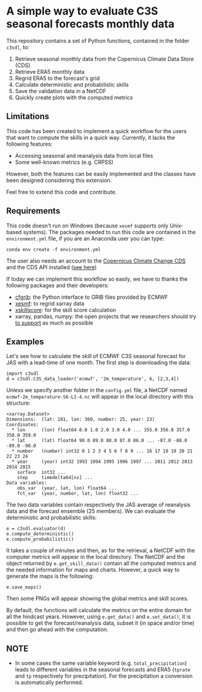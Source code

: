 # A simple way to evaluate C3S seasonal forecasts monthly data

This repository contains a set of Python functions, contained in the folder `c3sdl`, to:

1. Retrieve seasonal monthly data from the Copernicus Climate Data Store (CDS)
2. Retrieve ERA5 monthly data
3. Regrid ERA5 to the forecast's grid
4. Calculate deterministic and probabilistic skills
5. Save the validation data in a NetCDF
6. Quickly create plots with the computed metrics

## Limitations
This code has been created to implement a quick workflow for the users that want to compute the skills in a quick way. Currently, it lacks the following features:

- Accessing seasonal and reanalysis data from local files
- Some well-known metrics (e.g. CRPSS)

However, both the features can be easily implemented and the classes have been designed considering this extension. 

Feel free to extend this code and contribute. 

## Requirements
This code doesn't run on Windows (because `xesmf` supports only Unix-based systems).
The packages needed to run this code are contained in the `environment.yml` file, if you are an Anaconda user you can type: 
```
conda env create -f environment.yml
```

The user also needs an account to the [Copernicus Climate Change CDS](https://cds.climate.copernicus.eu/) and the CDS API installed ([see here](https://cds.climate.copernicus.eu/api-how-to)) 

If today we can implement this workflow so easily, we have to thanks the following packages and their developers:
- [cfgrib](https://github.com/ecmwf/cfgrib): the Python interface to GRIB files provided by ECMWF
- [xesmf](https://xesmf.readthedocs.io/en/latest/): to regrid xarray data 
- [xskillscore](https://xskillscore.readthedocs.io/en/stable/): for the skill score calculation
- xarray, pandas, numpy: the open projects that we researchers should try [to support](https://numfocus.org/donate) as much as possible

## Examples

Let's see how to calculate the skill of ECMWF C3S seasonal forecast for JAS with a lead-time of one month. The first step is downloading the data:
```
import c3sdl
d = c3sdl.C3S_data_loader('ecmwf', '2m_temperature', 6, [2,3,4])
```
Unless we specify another folder in the `config.yml` file, a NetCDF named `ecmwf-2m_temperature-S6-L2-4.nc` will appear in the local directory with this structure:

```
<xarray.Dataset>
Dimensions:  (lat: 181, lon: 360, number: 25, year: 23)
Coordinates:
  * lon      (lon) float64 0.0 1.0 2.0 3.0 4.0 ... 355.0 356.0 357.0 358.0 359.0
  * lat      (lat) float64 90.0 89.0 88.0 87.0 86.0 ... -87.0 -88.0 -89.0 -90.0
  * number   (number) int32 0 1 2 3 4 5 6 7 8 9 ... 16 17 18 19 20 21 22 23 24
  * year     (year) int32 1993 1994 1995 1996 1997 ... 2011 2012 2013 2014 2015
    surface  int32 ...
    step     timedelta64[ns] ...
Data variables:
    obs_var  (year, lat, lon) float64 ...
    fct_var  (year, number, lat, lon) float32 ...
```
The two data variables contain respectively the JAS average of reanalysis data and the forecast ensemble (25 members).
We can evaluate the deterministic and probabilistic skills:
```
e = c3sdl.evaluator(d)
e.compute_deterministic()
e.compute_probabilistic()
```
It takes a couple of minutes and then, as for the retrieval, a NetCDF with the computer metrics will appear in the local directory. The NetCDF and the object returned by `e.get_skill_data()` contain all the computed metrics and the needed information for maps and charts.
However, a quick way to generate the maps is the following:
```
e.save_maps()
```
Then some PNGs will appear showing the global metrics and skill scores.

By default, the functions will calculate the metrics on the entire domain for all the hindcast years. However, using `e.get_data()` and `e.set_data()`, it is possible to get the forecast/reanalysis data, subset it (in space and/or time) and then go ahead with the computation. 

## NOTE

- In some cases the same variable keyword (e.g. `total_precipitation`) leads to different variables in the seasonal forecasts and ERA5 (`tprate` and `tp` respectively for precipitation). For the precipitation a conversion is automatically performed. 
